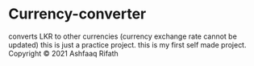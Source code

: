 # Currency-converter
converts LKR to other currencies (currency exchange rate cannot be updated)
this is just a practice project.
this is my first self made project.
Copyright © 2021 Ashfaaq Rifath
